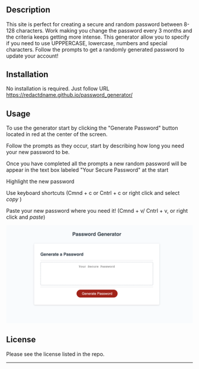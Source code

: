 # <Random-Password-Generator>

## Description

This site is perfect for creating a secure and random password between 8-128 characters. Work making you change the password every 3 months and the criteria keeps getting more intense. This generator allow you to specify if you need to use UPPPERCASE, lowercase, numbers and special characters. Follow the prompts to get a randomly generated password to update your account!


## Installation

No installation is required. Just follow URL https://redactdname.github.io/password_generator/

## Usage

To use the generator start by clicking the "Generate Password" button located in red at the center of the screen.

Follow the prompts as they occur, start by describing how long you need your new password to be.

Once you have completed all the prompts a new random password will be appear in the text box labeled "Your Secure Password" at the start

Highlight the new password

Use keyboard shortcuts (Cmnd + c or Cntrl + c or right click and select *copy* )

Paste your new password where you need it! (Cmnd + v/ Cntrl + v, or right click and *paste*)

![Alt text](assets/Screenshot%202023-07-20%20at%2011.53.07%20PM.png)



## License

Please see the license listed in the repo.

---
